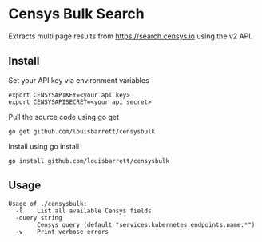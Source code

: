 # Censys Bulk Search

Extracts multi page results from https://search.censys.io using the v2 API. 

## Install

Set your API key via environment variables

```
export CENSYSAPIKEY=<your api key>
export CENSYSAPISECRET=<your api secret>
```

Pull the source code using go get
```
go get github.com/louisbarrett/censysbulk
```

Install using go install
```
go install github.com/louisbarrett/censysbulk
```

## Usage

```
Usage of ./censysbulk:
  -l    List all available Censys fields
  -query string
        Censys query (default "services.kubernetes.endpoints.name:*")
  -v    Print verbose errors
```
